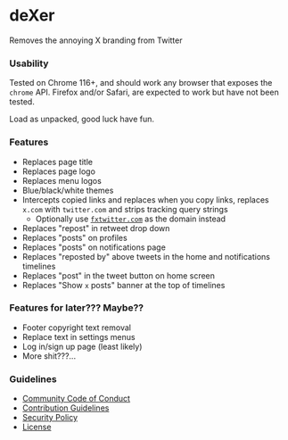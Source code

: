 # deXer
Removes the annoying X branding from Twitter

### Usability
Tested on Chrome 116+, and should work any browser that exposes the `chrome` API. Firefox and/or Safari, are expected to work but have not been tested.

Load as unpacked, good luck have fun.

### Features
- Replaces page title
- Replaces page logo
- Replaces menu logos
- Blue/black/white themes
- Intercepts copied links and replaces when you copy links, replaces `x.com` with `twitter.com` and strips tracking query strings
    - Optionally use [`fxtwitter.com`](https://github.com/FixTweet/FixTweet) as the domain instead
- Replaces "repost" in retweet drop down
- Replaces "posts" on profiles
- Replaces "posts" on notifications page
- Replaces "reposted by" above tweets in the home and notifications timelines
- Replaces "post" in the tweet button on home screen
- Replaces "Show `x` posts" banner at the top of timelines

### Features for later??? Maybe??
- Footer copyright text removal
- Replace text in settings menus
- Log in/sign up page (least likely)
- More shit???...

### Guidelines
- [Community Code of Conduct](.github/CODE_OF_CONDUCT.md)
- [Contribution Guidelines](.github/CONTRIBUTING.md)
- [Security Policy](.github/SECURITY.md)
- [License](LICENSE)
